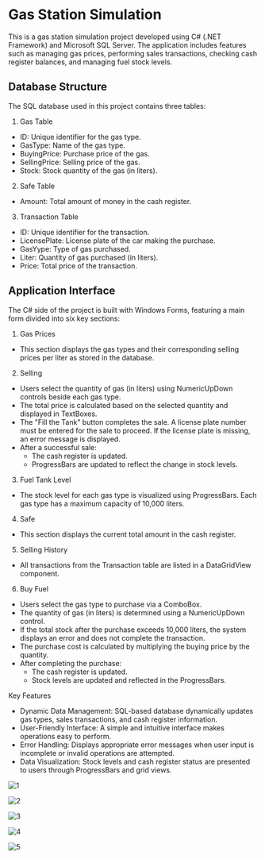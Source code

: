 # Gas Station Simulation

This is a gas station simulation project developed using C# (.NET Framework) and Microsoft SQL Server. The application includes features such as managing gas prices, performing sales transactions, checking cash register balances, and managing fuel stock levels.

## Database Structure

The SQL database used in this project contains three tables:

1. Gas Table
* ID: Unique identifier for the gas type.
* GasType: Name of the gas type.
* BuyingPrice: Purchase price of the gas.
* SellingPrice: Selling price of the gas.
* Stock: Stock quantity of the gas (in liters).

2. Safe Table
* Amount: Total amount of money in the cash register.

3. Transaction Table
* ID: Unique identifier for the transaction.
* LicensePlate: License plate of the car making the purchase.
* GasYype: Type of gas purchased.
* Liter: Quantity of gas purchased (in liters).
* Price: Total price of the transaction.

## Application Interface

The C# side of the project is built with Windows Forms, featuring a main form divided into six key sections:

1. Gas Prices
* This section displays the gas types and their corresponding selling prices per liter as stored in the database.

2. Selling
  * Users select the quantity of gas (in liters) using NumericUpDown controls beside each gas type.
  * The total price is calculated based on the selected quantity and displayed in TextBoxes.
  * The "Fill the Tank" button completes the sale. A license plate number must be entered for the sale to proceed. If the license plate is missing, an error message is displayed.
  * After a successful sale:
    * The cash register is updated.
    * ProgressBars are updated to reflect the change in stock levels.

3. Fuel Tank Level
* The stock level for each gas type is visualized using ProgressBars. Each gas type has a maximum capacity of 10,000 liters.

4. Safe
* This section displays the current total amount in the cash register.

5. Selling History
* All transactions from the Transaction table are listed in a DataGridView component.

6. Buy Fuel
* Users select the gas type to purchase via a ComboBox.
* The quantity of gas (in liters) is determined using a NumericUpDown control.
* If the total stock after the purchase exceeds 10,000 liters, the system displays an error and does not complete the transaction.
* The purchase cost is calculated by multiplying the buying price by the quantity.
* After completing the purchase:
  * The cash register is updated.
  * Stock levels are updated and reflected in the ProgressBars.

Key Features
* Dynamic Data Management: SQL-based database dynamically updates gas types, sales transactions, and cash register information.
* User-Friendly Interface: A simple and intuitive interface makes operations easy to perform.
* Error Handling: Displays appropriate error messages when user input is incomplete or invalid operations are attempted.
* Data Visualization: Stock levels and cash register status are presented to users through ProgressBars and grid views.

![1](https://github.com/user-attachments/assets/0ad16863-e1cd-4e98-9b61-27cf37ba113c)

![2](https://github.com/user-attachments/assets/6b18f873-d7cb-40ed-8f9f-0fb81d30beda)

![3](https://github.com/user-attachments/assets/2b84575b-dc9a-467f-9150-0605824867c6)

![4](https://github.com/user-attachments/assets/2f1e3091-ffee-47d4-aa43-e843938e0ff1)

![5](https://github.com/user-attachments/assets/f90f3146-f433-4823-af80-1bb80313d437)
